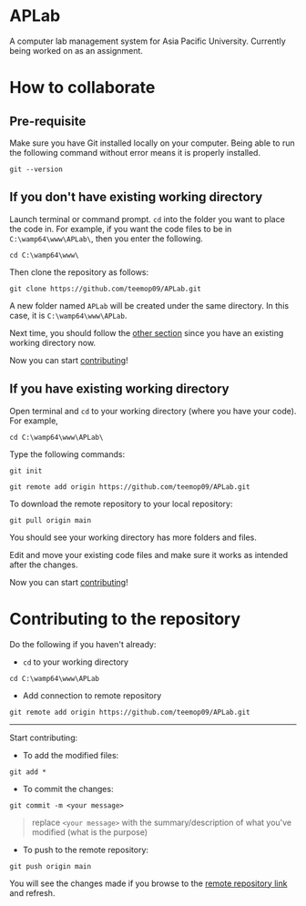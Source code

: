 # APLab
A computer lab management system for Asia Pacific University. Currently being worked on as an assignment.

# How to collaborate

## Pre-requisite
Make sure you have Git installed locally on your computer.
Being able to run the following command without error means it is properly installed.
```
git --version
```

## If you don't have existing working directory

Launch terminal or command prompt. `cd` into the folder you want to place the code in. For example, if you want the code files to be in `C:\wamp64\www\APLab\`, then you enter the following.
```
cd C:\wamp64\www\
```
Then clone the repository as follows:
```
git clone https://github.com/teemop09/APLab.git
```

A new folder named `APLab` will be created under the same directory. In this case, it is `C:\wamp64\www\APLab`.

Next time, you should follow the [other section](https://github.com/teemop09/APLab#if-you-have-existing-working-directory) since you have an existing working directory now.

Now you can start [contributing](https://github.com/teemop09/APLab#contributing-to-the-repository)!

## If you have existing working directory


Open terminal and `cd` to your working directory (where you have your code). For example, 
```
cd C:\wamp64\www\APLab\
```

Type the following commands:
```
git init

git remote add origin https://github.com/teemop09/APLab.git
```

To download the remote repository to your local repository:
```
git pull origin main
```

You should see your working directory has more folders and files.

Edit and move your existing code files and make sure it works as intended after the changes.

Now you can start [contributing](https://github.com/teemop09/APLab#contributing-to-the-repository)!

# Contributing to the repository

Do the following if you haven't already:
- `cd` to your working directory
```
cd C:\wamp64\www\APLab
```
- Add connection to remote repository
```
git remote add origin https://github.com/teemop09/APLab.git
```
---
Start contributing:
- To add the modified files:
```
git add *
```

- To commit the changes: 
```
git commit -m <your message>
```
> replace `<your message>` with the summary/description of what you've modified (what is the purpose)

- To push to the remote repository:


```
git push origin main
```

You will see the changes made if you browse to the [remote repository link](https://github.com/teemop09/APLab) and refresh.

